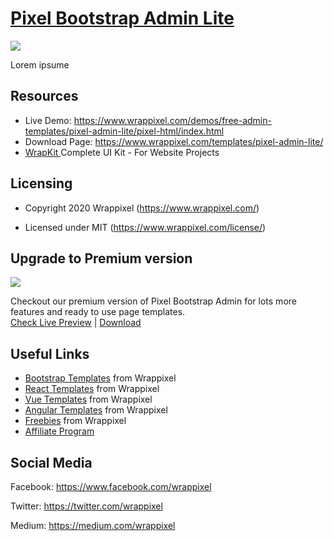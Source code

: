 <!-- # pixel-admin-lite -->
<!-- Heading of Template -->
<h1>
  <a href="https://www.wrappixel.com/demos/free-admin-templates/pixel-admin-lite/pixel-html/index.html">Pixel Bootstrap Admin Lite</a>
</h1>

<!-- Main image of Template -->
<a target="_blank" href="https://www.wrappixel.com/wp-content/uploads/edd/2020/04/pixel-admin-lite-y.jpg">
  <img src="https://www.wrappixel.com/wp-content/uploads/edd/2020/04/pixel-admin-lite-y.jpg" />
</a>

<!-- Description of Template -->
<p>
 Lorem ipsume
</p>

<!-- <h4><a href="https://wrappixel.com/demos/free-admin-templates/pixel-admin-lite/pixel-html/index.html">Free Version Demo Link</a></h4>
## Pro Version
<a href="https://www.wrappixel.com/templates/pixeladmin/"><img src="https://www.wrappixel.com/wp-content/uploads/2019/01/pixel-admin-bootstrap-nw-1.jpg"/></a><br/>
<h4><a href="https://www.wrappixel.com/demos/admin-templates/pixeladmin/inverse/index.html">Demo</a></h4> -->

<!-- Resources of Template -->
<h2>Resources</h2>
<ul>
<li>  
  Live Demo: <a href="https://www.wrappixel.com/demos/free-admin-templates/pixel-admin-lite/pixel-html/index.html" rel="nofollow">https://www.wrappixel.com/demos/free-admin-templates/pixel-admin-lite/pixel-html/index.html</a>
</li>
<li>
    Download Page: <a href="https://www.wrappixel.com/templates/pixel-admin-lite/" rel="nofollow">
  https://www.wrappixel.com/templates/pixel-admin-lite/</a>
</li>
<li>
    <a href="https://www.wrappixel.com/templates/wrapkit/#demos" rel="nofollow">WrapKit </a>Complete UI Kit - For Website Projects
</li>
</ul>

<!-- Licensing of Template -->
<h2>Licensing</h2>
<ul>
  <li>
    <p>Copyright 2020 Wrappixel (<a href="https://www.wrappixel.com/" rel="nofollow">https://www.wrappixel.com/</a>)</p>
  </li>
  <li>
    <p>Licensed under MIT (<a href="https://www.wrappixel.com/license/">https://www.wrappixel.com/license/</a>)</p>
  </li>
</ul>


<!-- Upgrade to Premium version of Template -->
<h2>Upgrade to Premium version</h2>
<a target="_blank" href="https://www.wrappixel.com/templates/pixeladmin/">
  <img src="https://www.wrappixel.com/wp-content/uploads/edd/2020/04/pixel-bootstrap-admin-y.jpg" />
</a>
<p>
   Checkout our premium version of Pixel Bootstrap Admin for lots more features and ready to use page templates.<br>
   <a href="https://www.wrappixel.com/demos/admin-templates/pixeladmin/inverse/index.html">Check Live Preview</a> | <a href="https://www.wrappixel.com/templates/pixeladmin/">Download</a>
</p>

<!-- Useful Links of Template -->
<h2>Useful Links</h2>
<ul>
<li><a href="https://www.wrappixel.com" rel="nofollow">Bootstrap Templates</a> from Wrappixel</li>
<li><a href="https://www.wrappixel.com/templates/category/react-templates/" rel="nofollow">React Templates</a> from Wrappixel</li>
<li><a href="https://www.wrappixel.com/templates/category/vuejs-templates/" rel="nofollow">Vue Templates</a> from Wrappixel</li>
<li><a href="https://www.wrappixel.com/templates/category/angular-templates/" rel="nofollow">Angular Templates</a> from Wrappixel</li>
<li><a href="https://www.wrappixel.com/templates/category/free-templates/" rel="nofollow">Freebies</a> from Wrappixel</li>
<li><a href="https://www.wrappixel.com/affiliate-area/" rel="nofollow">Affiliate Program</a></li>
</ul>

<!-- Social Media of Wrappixel -->
<h2>Social Media</h2>
<p>Facebook: <a href="https://www.facebook.com/wrappixel">https://www.facebook.com/wrappixel</a></p>
<p>Twitter: <a href="https://twitter.com/wrappixel">https://twitter.com/wrappixel</a></p>
<p>Medium: <a href="https://medium.com/wrappixel">https://medium.com/wrappixel</a></p>
